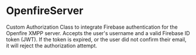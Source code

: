 # OpenfireServer
Custom Authorization Class to integrate Firebase authentication for the Openfire XMPP server. Accepts the user's username and a valid Firebase ID token (JWT).
If the token is expired, or the user did not confirm their email, it will reject the authorization attempt. 
